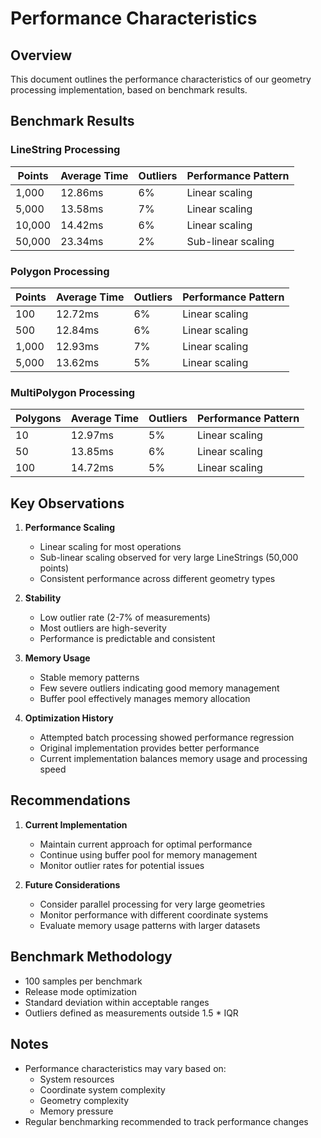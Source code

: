 # Performance Characteristics

## Overview

This document outlines the performance characteristics of our geometry processing implementation, based on benchmark results.

## Benchmark Results

### LineString Processing

| Points | Average Time | Outliers | Performance Pattern |
| ------ | ------------ | -------- | ------------------- |
| 1,000  | 12.86ms      | 6%       | Linear scaling      |
| 5,000  | 13.58ms      | 7%       | Linear scaling      |
| 10,000 | 14.42ms      | 6%       | Linear scaling      |
| 50,000 | 23.34ms      | 2%       | Sub-linear scaling  |

### Polygon Processing

| Points | Average Time | Outliers | Performance Pattern |
| ------ | ------------ | -------- | ------------------- |
| 100    | 12.72ms      | 6%       | Linear scaling      |
| 500    | 12.84ms      | 6%       | Linear scaling      |
| 1,000  | 12.93ms      | 7%       | Linear scaling      |
| 5,000  | 13.62ms      | 5%       | Linear scaling      |

### MultiPolygon Processing

| Polygons | Average Time | Outliers | Performance Pattern |
| -------- | ------------ | -------- | ------------------- |
| 10       | 12.97ms      | 5%       | Linear scaling      |
| 50       | 13.85ms      | 6%       | Linear scaling      |
| 100      | 14.72ms      | 5%       | Linear scaling      |

## Key Observations

1. **Performance Scaling**

   - Linear scaling for most operations
   - Sub-linear scaling observed for very large LineStrings (50,000 points)
   - Consistent performance across different geometry types

2. **Stability**

   - Low outlier rate (2-7% of measurements)
   - Most outliers are high-severity
   - Performance is predictable and consistent

3. **Memory Usage**

   - Stable memory patterns
   - Few severe outliers indicating good memory management
   - Buffer pool effectively manages memory allocation

4. **Optimization History**
   - Attempted batch processing showed performance regression
   - Original implementation provides better performance
   - Current implementation balances memory usage and processing speed

## Recommendations

1. **Current Implementation**

   - Maintain current approach for optimal performance
   - Continue using buffer pool for memory management
   - Monitor outlier rates for potential issues

2. **Future Considerations**
   - Consider parallel processing for very large geometries
   - Monitor performance with different coordinate systems
   - Evaluate memory usage patterns with larger datasets

## Benchmark Methodology

- 100 samples per benchmark
- Release mode optimization
- Standard deviation within acceptable ranges
- Outliers defined as measurements outside 1.5 \* IQR

## Notes

- Performance characteristics may vary based on:
  - System resources
  - Coordinate system complexity
  - Geometry complexity
  - Memory pressure
- Regular benchmarking recommended to track performance changes

